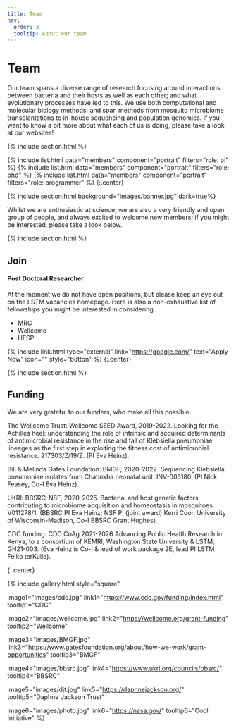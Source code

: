 ```yaml
---
title: Team
nav:
  order: 3
  tooltip: About our team
---
```


# <i class="fas fa-users"></i>Team

Our team spans a diverse range of research focusing around interactions between bacteria and their hosts as well as each other; and what evolutionary processes have led to this.
We use both computational and molecular biology methods; and span methods from mosquito microbiome transplantations to in-house sequencing and population genomics.
If you want to know a bit more about what each of us is doing, please take a look at our websites!

{% include section.html %}

{%
  include list.html
  data="members"
  component="portrait"
  filters="role: pi"
%}
{%
  include list.html
  data="members"
  component="portrait"
  filters="role: phd"
%}
{%
  include list.html
  data="members"
  component="portrait"
  filters="role: programmer"
%}
{:.center}

{% include section.html background="images/banner.jpg" dark=true%}

Whilst we are enthusiastic at science, we are also a very friendly and open group of people, and always excited to welcome new members; if you might be interested, please take a look below.

{% include section.html %}

## Join

#### Post Doctoral Researcher

At the moment we do not have open positions, but please keep an eye out on the LSTM vacancies homepage. Here is also a non-exhaustive list of fellowships you might be interested in considering.

- MRC
- Wellcome
- HFSP

{% include link.html type="external" link="https://google.com/" text="Apply Now" icon="" style="button" %}
{:.center}

{% include section.html %}

## Funding

We are very grateful to our funders, who make all this possible. 

The Wellcome Trust: Wellcome SEED Award, 2019-2022. Looking for the Achilles heel: understanding the role of intrinsic and acquired determinants of antimicrobial resistance in the rise and fall of Klebsiella pneumoniae lineages as the first step in exploiting the fitness cost of antimicrobial resistance. 217303/Z/19/Z. (PI Eva Heinz).

Bill & Melinda Gates Foundation: BMGF, 2020-2022. Sequencing Klebsiella pneumoniae isolates from Chatinkha neonatal unit. INV-005180. (PI Nick Feasey, Co-I Eva Heinz).

UKRI: BBSRC-NSF, 2020-2025. Bacterial and host genetic factors contributing to microbiome acquisition and homeostasis in mosquitoes. V011278/1. (BBSRC PI Eva Heinz; NSF PI (joint award) Kerri Coon University of Wisconsin-Madison, Co-I BBSRC Grant Hughes).

CDC funding: CDC CoAg 2021-2026 Advancing Public Health Research in Kenya, to a consortium of KEMRI, Washington State University & LSTM; GH21-003. (Eva Heinz is Co-I & lead of work package 2E, lead PI LSTM Feiko terKuile). 

{:.center}

{%
  include gallery.html
  style="square"

  image1="images/cdc.jpg"
  link1="https://www.cdc.gov/funding/index.html"
  tooltip1="CDC"

  image2="images/wellcome.jpg"
  link2="https://wellcome.org/grant-funding"
  tooltip2="Wellcome"

  image3="images/BMGF.jpg"
  link3="https://www.gatesfoundation.org/about/how-we-work/grant-opportunities"
  tooltip3="BMGF"

  image4="images/bbsrc.jpg"
  link4="https://www.ukri.org/councils/bbsrc/"
  tooltip4="BBSRC"

  image5="images/djt.jpg"
  link5="https://daphnejackson.org/"
  tooltip5="Daphne Jackson Trust"

  image6="images/photo.jpg"
  link6="https://nasa.gov/"
  tooltip6="Cool Initiative"
%}
